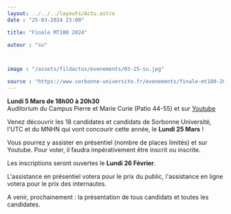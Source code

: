 ```yaml
---
layout: ../../../layouts/Actu.astro
date : "25-03-2024 23:00"

title: "Finale MT180 2024"

auteur : "su"



image : "/assets/fildactus/evenements/03-25-su.jpg"

source : "https://www.sorbonne-universite.fr/evenements/finale-mt180-2024"
---
```


__Lundi 5 Mars de 18h00 à 20h30__  
Auditorium du Campus Pierre et Marie Curie (Patio 44-55) et sur [Youtube](https://www.youtube.com/@SorbonneUniversite/streams)

Venez découvrir les 18 candidates et candidats de Sorbonne Université, l'UTC et du MNHN qui vont concourir cette année, le __Lundi 25 Mars__ !

Vous pourrez y assister en présentiel (nombre de places limités) et sur Youtube. Pour voter, il faudra impérativement être inscrit ou inscrite.

Les inscriptions seront ouvertes le __Lundi 26 Février__.

L'assistance en présentiel votera pour le prix du public, l'assistance en ligne votera pour le prix des internautes.

A venir, prochainement : la présentation de tous candidats et toutes les candidates.
